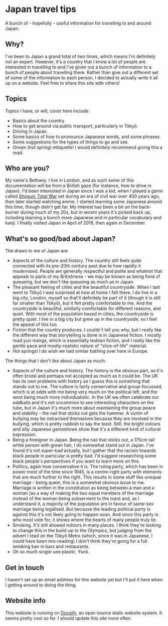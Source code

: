 # Japan travel tips

A bunch of - hopefully - useful information for travelling to and around Japan.

## Why?

I've been to Japan a grand total of two times, which means I'm definitely not an expert. However, it's a country that I know a lot of people are interested in travelling to and I've given out a bunch of information to a bunch of people about travelling there. Rather than give out a different set of some of the information to each person, I decided to actually write it all up on a website. Feel free to share this site with others!

## Topics

Topics I have, or will, cover here include:

- Basics about the country.
- How to get around via public transport, particularly in Tōkyō.
- Driving in Japan.
- Some basics of how to pronounce Japanese words, and some phrases.
- Some suggestions for the types of things to go and see.
- Onsen (hot spring) ettiquette! I would definitely recommend giving this a read.

## Who are you?

My name's Bethany. I live in London, and as such some of this documentation will be from a British gaze (for instance, how to drive in Japan). I'd been interested in Japan since I was a kid, when I played a game called [Shogun: Total War](https://en.wikipedia.org/wiki/Shogun:_Total_War) set during an era of civil war over 400 years ago, then later started watching anime. I started learning some Japanese around this time, though didn't get far. My interest has been a bit on the back-burner during much of my 20s, but in recent years it's picked back up, including learning a bunch more Japanese and in particular vocabulary and kanji. I finally visited Japan in April of 2019, then again in December.

## What's so good/bad about Japan?

The draws to me of Japan are:

 - Aspects of the culture and history. The country still feels quite connected with its pre-20th century past due to how rapidly it modernised. People are generally respectful and polite and whatnot that appeals to parts of my Britishness - we may be known as being fond of queueing, but we don't like queueing as much as in Japan.
 - The pleasant feeling of cities and the beautiful countryside. When I last went to Tōkyō I was surprised at how at home I felt there. I do live in a big city, London, myself so that'll definitely be part of it (though it is still far smaller than Tōkyō), but it felt pretty comfortable to me. And the countryside is beautiful, similarly comfortable for different reasons, and quiet. With most of the population based in cities, the countryside is pretty quiet. I live in a big city but grew up in the countryside, so I feel the appeal of this too.
 - Fiction that the country produces. I couldn't tell you why, but I really like the different way that storytelling is done is in Japanese fiction. I mostly read yuri manga, which is essentially lesbian fiction, and I really like the gentle pace and mostly-realistic nature of "slice-of-life" material.
 - Hot springs! I do wish we had similar bathing over here in Europe.

The things that I don't like about Japan as much:

 - Aspects of the culture and history. The history is the obvious part, as it's often brutal and perhaps not accepted as much as it could be. The UK has its own problems with history so I guess this is something that stands out to me. The culture is fairly conservative and group-focussed, which is at odds with me being very much on the political left, and the west being much more individualistic. In the UK we often celebrate our oddballs and it's not uncommon to see interesting characters on the tube, but in Japan it's much more about maintaining the group peace and stability - the nail that sticks out gets the hammer. A victim of bullying may be ostracised themselves because they are involved in the bullying, which is pretty rubbish to say the least. Still, the bright colours and silly Japanese gameshows show that it's a different kind of cultural expression.
 - Being a foreigner in Japan. Being the nail that sticks out, a 175cm tall white person with green hair, I do somewhat stand out in Japan. I've found it's not super-bad actually, but I gather that the racism towards black people in particular is pretty bad. I'd suggest researching some black people's perspectives if you want to learn more on this.
 - Politics, again how conservative it is. The ruling party, which has been in power most of the time since 1945, is a centre-right party with elements that are much further to the right. This results in some stuff like unequal marriage - being queer, this is a somewhat obvious issue to me. Marriage is written in the constitution as being between a man and a woman (as a way of making the two equal members of the marriage instead of the woman being subservient to the man) and, as I understand it, a majority of the population are in favour of same-sex marriage being legalised. But because the leading political party is against this it's not likely going to happen soon. And since this party is who most vote for, it shows where the hearts of many people truly lie.
 - Smoking. It's still allowed indoors in many places. I think they're looking to change this in the build-up to the Olympics, but judging from the advert I read on the Tôkyô Metro (which, since it was in Japanese, I could have been mis-reading) I don't think they're going for a full smoking ban in bars and restaurants. 
 - Oh so much single-use plastic. Yuck.

## Get in touch

I haven't set up an email address for this website yet but I'll put it here when I getting around to doing the thing.

## Website info

This website is running on [Docsify](https://docsify.js.org/), an open source static website system. It seems pretty cool so far. I should update this site more often.
